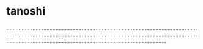 # tanoshi

................................................................................................................................................................................................................................................................................................................................................................